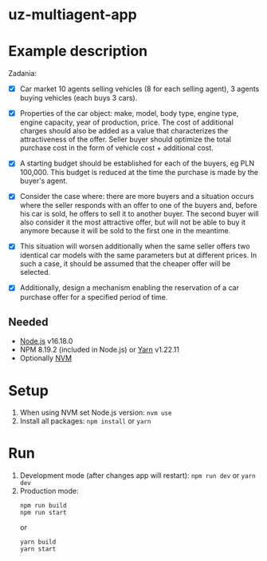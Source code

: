 # uz-multiagent-app

# Example description

Zadania:

- [x] Car market 10 agents selling vehicles (8 for each selling agent), 3 agents buying vehicles (each buys 3 cars).


- [x] Properties of the car object: make, model, body type, engine type, engine capacity, year of production, price. The cost of additional charges should also be added as a value that characterizes the attractiveness of the offer. Seller buyer should optimize the total purchase cost in the form of vehicle cost + additional cost.


- [x] A starting budget should be established for each of the buyers, eg PLN 100,000. This budget is reduced at the time the purchase is made by the buyer's agent.


- [x] Consider the case where: there are more buyers and a situation occurs where the seller responds with an offer to one of the buyers and, before his car is sold, he offers to sell it to another buyer. The second buyer will also consider it the most attractive offer, but will not be able to buy it anymore because it will be sold to the first one in the meantime.


- [x] This situation will worsen additionally when the same seller offers two identical car models with the same parameters but at different prices. In such a case, it should be assumed that the cheaper offer will be selected.


- [x] Additionally, design a mechanism enabling the reservation of a car purchase offer for a specified period of time.

## Needed
- [Node.js](https://nodejs.org/en/) v16.18.0
- NPM 8.19.2 (included in Node.js) or [Yarn](https://yarnpkg.com/getting-started/install) v1.22.11 
- Optionally [NVM](https://github.com/nvm-sh/nvm/blob/master/README.md)

# Setup

1. When using NVM set Node.js version: `nvm use`
2. Install all packages: `npm install` or `yarn`

# Run
1. Development mode (after changes app will restart): `npm run dev` or `yarn dev`
2. Production mode: 
    ```
    npm run build
    npm run start
    ```
    or
    ```shell
    yarn build
    yarn start
    ```